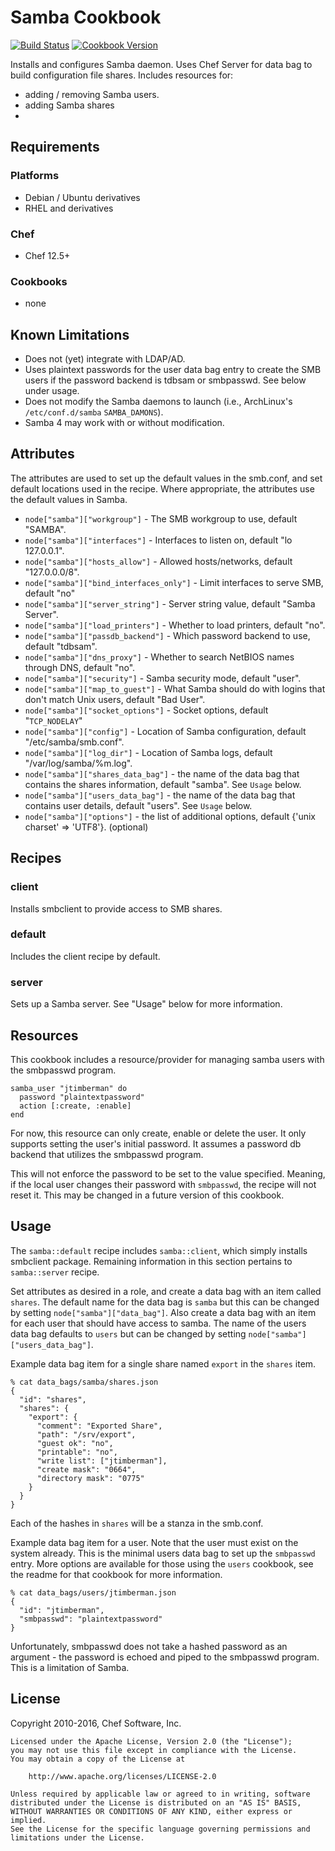 # Samba Cookbook

[![Build Status](https://travis-ci.org/sous-chefs/samba.svg?branch=master)](https://travis-ci.org/sous-chefs/samba) [![Cookbook Version](https://img.shields.io/cookbook/v/samba.svg)](https://supermarket.chef.io/cookbooks/samba)

Installs and configures Samba daemon.
Uses Chef Server for data bag to build configuration file shares.
Includes resources for:
- adding / removing Samba users.
- adding Samba shares
- 


## Requirements

### Platforms

- Debian / Ubuntu derivatives
- RHEL and derivatives

### Chef

- Chef 12.5+

### Cookbooks

- none

## Known Limitations

- Does not (yet) integrate with LDAP/AD.
- Uses plaintext passwords for the user data bag entry to create the SMB users if the password backend is tdbsam or smbpasswd. See below under usage.
- Does not modify the Samba daemons to launch (i.e., ArchLinux's `/etc/conf.d/samba` `SAMBA_DAMONS`).
- Samba 4 may work with or without modification.

## Attributes

The attributes are used to set up the default values in the smb.conf, and set default locations used in the recipe. Where appropriate, the attributes use the default values in Samba.

- `node["samba"]["workgroup"]` - The SMB workgroup to use, default "SAMBA".
- `node["samba"]["interfaces"]` - Interfaces to listen on, default "lo 127.0.0.1".
- `node["samba"]["hosts_allow"]` - Allowed hosts/networks, default "127.0.0.0/8".
- `node["samba"]["bind_interfaces_only"]` - Limit interfaces to serve SMB, default "no"
- `node["samba"]["server_string"]` - Server string value, default "Samba Server".
- `node["samba"]["load_printers"]` - Whether to load printers, default "no".
- `node["samba"]["passdb_backend"]` - Which password backend to use, default "tdbsam".
- `node["samba"]["dns_proxy"]` - Whether to search NetBIOS names through DNS, default "no".
- `node["samba"]["security"]` - Samba security mode, default "user".
- `node["samba"]["map_to_guest"]` - What Samba should do with logins that don't match Unix users, default "Bad User".
- `node["samba"]["socket_options"]` - Socket options, default "`TCP_NODELAY`"
- `node["samba"]["config"]` - Location of Samba configuration, default "/etc/samba/smb.conf".
- `node["samba"]["log_dir"]` - Location of Samba logs, default "/var/log/samba/%m.log".
- `node["samba"]["shares_data_bag"]` - the name of the data bag that contains the shares information, default "samba". See `Usage` below.
- `node["samba"]["users_data_bag"]` - the name of the data bag that contains user details, default "users". See `Usage` below.
- `node["samba"]["options"]` - the list of additional options, default {'unix charset' => 'UTF8'}. (optional)

## Recipes

### client

Installs smbclient to provide access to SMB shares.

### default

Includes the client recipe by default.

### server

Sets up a Samba server. See "Usage" below for more information.

## Resources

This cookbook includes a resource/provider for managing samba users with the smbpasswd program.

```
samba_user "jtimberman" do
  password "plaintextpassword"
  action [:create, :enable]
end
```

For now, this resource can only create, enable or delete the user. It only supports setting the user's initial password. It assumes a password db backend that utilizes the smbpasswd program.

This will not enforce the password to be set to the value specified. Meaning, if the local user changes their password with `smbpasswd`, the recipe will not reset it. This may be changed in a future version of this cookbook.

## Usage

The `samba::default` recipe includes `samba::client`, which simply installs smbclient package. Remaining information in this section pertains to `samba::server` recipe.

Set attributes as desired in a role, and create a data bag with an item called `shares`. The default name for the data bag is `samba` but this can be changed by setting `node["samba"]["data_bag"]`. Also create a data bag with an item for each user that should have access to samba. The name of the users data bag defaults to `users` but can be changed by setting `node["samba"]["users_data_bag"]`.

Example data bag item for a single share named `export` in the `shares` item.

```
% cat data_bags/samba/shares.json
{
  "id": "shares",
  "shares": {
    "export": {
      "comment": "Exported Share",
      "path": "/srv/export",
      "guest ok": "no",
      "printable": "no",
      "write list": ["jtimberman"],
      "create mask": "0664",
      "directory mask": "0775"
    }
  }
}
```

Each of the hashes in `shares` will be a stanza in the smb.conf.

Example data bag item for a user. Note that the user must exist on the system already. This is the minimal users data bag to set up the `smbpasswd` entry. More options are available for those using the `users` cookbook, see the readme for that cookbook for more information.

```
% cat data_bags/users/jtimberman.json
{
  "id": "jtimberman",
  "smbpasswd": "plaintextpassword"
}
```

Unfortunately, smbpasswd does not take a hashed password as an argument - the password is echoed and piped to the smbpasswd program. This is a limitation of Samba.
## License

Copyright 2010-2016, Chef Software, Inc.

```text
Licensed under the Apache License, Version 2.0 (the "License");
you may not use this file except in compliance with the License.
You may obtain a copy of the License at

    http://www.apache.org/licenses/LICENSE-2.0

Unless required by applicable law or agreed to in writing, software
distributed under the License is distributed on an "AS IS" BASIS,
WITHOUT WARRANTIES OR CONDITIONS OF ANY KIND, either express or implied.
See the License for the specific language governing permissions and
limitations under the License.
```
